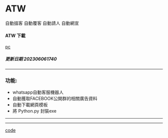 # ATW

  自動搵客 自動覆客 自動請人 自動網宣

#### ATW 下載
  
  [pc](https://github.com/98672794/ATW/raw/main/ATW202306061740.exe)



##### 更新日期 202306061740 

---


### 功能:

  - whatsapp自動客服機器人
  - 自動獲取FACEBOOK公開群的相關廣告資料
  - 自動下載網頁模板
  - 將 Python.py 封裝exe


---





---

[code](https://github.com/98672794/_atw)
